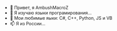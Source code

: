 - 👋 Привет, я AmbushMacroZ
- 👀 Я изучаю языки програмирования...
- 🌱 Мои любимые яыки: C#, C++, Python, JS и VB
- 📫 Я из России...
